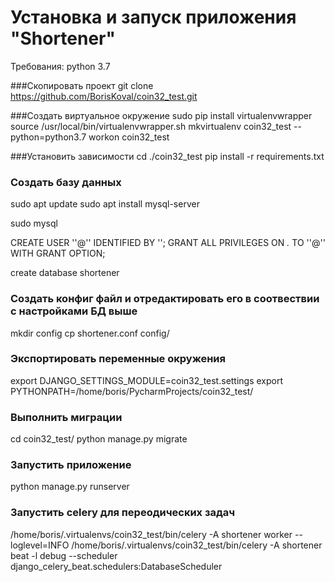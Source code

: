 Установка и запуск приложения "Shortener" 
=========================================

Требования:
python 3.7

###Скопировать проект 
git clone https://github.com/BorisKoval/coin32_test.git

###Создать виртуальное окружение 
sudo pip install virtualenvwrapper
source /usr/local/bin/virtualenvwrapper.sh
mkvirtualenv coin32_test --python=python3.7
workon coin32_test

###Установить зависимости
cd ./coin32_test
pip install -r requirements.txt


### Создать базу данных
sudo apt update
sudo apt install mysql-server

sudo mysql

CREATE USER '<user>'@'<localhost>' IDENTIFIED BY '<password>';
GRANT ALL PRIVILEGES ON *.* TO '<user>'@'<localhost>' WITH GRANT OPTION;

create database shortener

### Создать конфиг файл и отредактировать его в соотвествии с настройками БД выше
mkdir config
cp shortener.conf config/


### Экспортировать переменные окружения
export DJANGO_SETTINGS_MODULE=coin32_test.settings
export PYTHONPATH=/home/boris/PycharmProjects/coin32_test/

### Выполнить миграции
cd coin32_test/
python manage.py migrate

### Запустить приложение
python manage.py runserver

### Запустить celery для переодических задач
/home/boris/.virtualenvs/coin32_test/bin/celery -A shortener worker --loglevel=INFO
/home/boris/.virtualenvs/coin32_test/bin/celery -A shortener beat -l debug --scheduler django_celery_beat.schedulers:DatabaseScheduler


